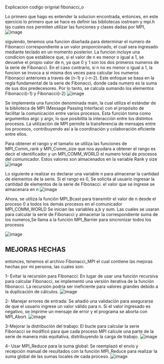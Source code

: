 Explicacion codigo orignial fibonacci_o

Lo primero que hago es entender la solucion encontrada, entonces, en este ejercicio lo primero que se hace es definir las bibliotecas iostream y mpi.h las cuales nos permiten utilizar las funciones y clases dadas por MPI, 
![image](https://github.com/alfredonomiun/IntroPP2200137/assets/94908591/b94f36aa-205b-4fb2-ad20-7ca79f61d704)

siguiendo, tenemos una funcion diseñada para determinar el numero de Fibonacci correspondiente a un valor proporcionado, el cual sera ingresado mediante teclado en un momento posterior. La funcion incluye una condicion que establece que, si el valor de n es menor o igual a 1, se devuelve el propio valor de n, ya que 0 y 1 son los dos primeros numeros de la serie de Fibonacci. En el caso contrario, si n no es menor o igual a 1, la funcion se invoca a si misma dos veces para calcular los numeros  Fibonacci anteriores a traves de (n-1) y (-n-2).
Este enfoque se basa en la regla fundamental de la serie de Fibonacci, donde cada numero es la suma de sus dos predecesores. Por lo tanto, se calcula sumando los elementos Fibonacci(i-1) y Fibonacci(i-2)
![image](https://github.com/alfredonomiun/IntroPP2200137/assets/94908591/a6274fa0-702d-4c00-8ca4-a0506de90d8a)

Se implementa una función denominada main, la cual utiliza el estándar de la biblioteca de MPI (Message Passing Interface) con el propósito de facilitar la comunicación entre varios procesos. Esta función toma como argumentos argc y argv, lo que posibilita la interacción entre los distintos procesos. La utilización de MPI permite la transferencia de mensajes entre los procesos, contribuyendo así a la coordinación y colaboración eficiente entre ellos.

Para obtener el rango y el tamaño se utiliza las funciones de MPI_Comm_rank y 
MPI_Comm_size que nos ayudara a obtener el rango es decir el identificador y un 
MPI_COMM_WORLD el numero total de procesos del comunicador. Estos valores son 
almacenados en la variable Rank y size
![image](https://github.com/alfredonomiun/IntroPP2200137/assets/94908591/854538d2-15d8-4749-85c5-3786d4e25fa3)

Lo siguiente a realizar es declarar una variable n para almacenar la cantidad de elementos de la serie. Si el rango es 0, Se solicita al usuario ingresar la cantidad de elementos de la serie de Fibonacci. el valor que se ingrese se almacenara en n
![image](https://github.com/alfredonomiun/IntroPP2200137/assets/94908591/e589904e-d285-4b5f-accd-73e19c9c33bd)

Ahora, se utiliza la función MPI_Bcast 
para transmitir el valor de n desde el proceso 0 a todos los demás procesos en el 
comunicador MPI_COMM_WORLD
Se inician las variables a,b y sum. Las cuales se usaran para calcular la serie de Fibonacci y almacenar la correspondiente suma de los numeros,Se llama a la función MPI_Barrier para sincronizar todos los procesos

![image](https://github.com/alfredonomiun/IntroPP2200137/assets/94908591/4515cb9a-c1ce-49bb-9208-24e3dde11475)



## MEJORAS HECHAS

entonces, tenemos el archivo Fibonacci_MPI el cual contiene las mejoras hechas por mi persona, las cuales son:

1- Evitar la recursión para Fibonacci:
En lugar de usar una función recursiva para calcular Fibonacci, se implementó una versión iterativa de la función fibonacci. La recursión podría ser ineficiente para valores grandes debido a la duplicación de cálculos.
![image](https://github.com/alfredonomiun/IntroPP2200137/assets/94908591/49eef840-cd97-4ee7-b1a8-adaf5f3ee796)

2- Manejar errores de entrada:
Se añadió una validación para asegurarse de que el usuario ingrese un valor válido para n. Si el valor ingresado es negativo, se imprime un mensaje de error y el programa se aborta con MPI_Abort.
![image](https://github.com/alfredonomiun/IntroPP2200137/assets/94908591/caa7254e-5e8a-46d6-8593-71ad77fc110c)

3-Mejorar la distribución del trabajo:
El bucle para calcular la serie Fibonacci se modificó para que cada proceso MPI calcule una parte de la serie de manera más equitativa, distribuyendo la carga de trabajo.
![image](https://github.com/alfredonomiun/IntroPP2200137/assets/94908591/29216482-9a16-4548-af29-f6b7647c34b4)

4- Usar MPI_Reduce para la suma global:
Se reemplazó el envío y recepción manual de resultados con la función MPI_Reduce para realizar la suma global de las sumas locales de cada proceso.
![image](https://github.com/alfredonomiun/IntroPP2200137/assets/94908591/fbfe0798-8b6b-4207-9e15-3037c80640ff)
